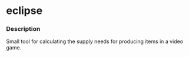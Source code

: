 # eclipse

### Description
Small tool for calculating the supply needs for producing items in a video game.
